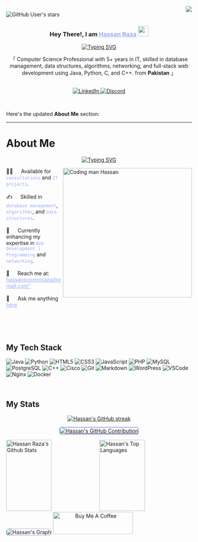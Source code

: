 <a href="https://komarev.com/ghpvc/?username=Hassan-Raza0">
    <img align="right" src="https://visitcount.itsvg.in/api?id=Hassan-Raza0&label=Profile%20Views&icon=2&pretty=true" />
</a>

![GitHub User's stars](https://img.shields.io/github/stars/Hassan-Raza0?label=Total%20Stars&color=FF6A3D)

<!-- Intro  -->
<h3 align="center">
   Hey There!, I am
                <b><a target="_blank" href="https://github.com/Hassan-Raza0" style="color:#9DAAF2">Hassan Raza</a>  <img src="https://media.giphy.com/media/hvRJCLFzcasrR4ia7z/giphy.gif" width="28">
</b>
</h3>
<p align="center">
  <a href="https://github.com/Hassan-Raza0"><a href="https://git.io/typing-svg"><img src="https://readme-typing-svg.herokuapp.com?font=Poppins&weight=600&pause=1000&color=9DAAF2&center=true&vCenter=true&random=false&width=435&height=52&lines=Computer+Science+Professional;IT+Expert;Database+Specialist;Full-Stack+Developer" alt="Typing SVG" /></a></a>
</p>

<p align="center">     
    「 Computer Science Professional with 5+ years in IT, skilled in database management, data structures, algorithms, networking, and full-stack web development using Java, Python, C, and C++. from <b>Pakistan</b> 」
    <br>
    <br>
</p>

<p align="center">
 <a href="https://www.linkedin.com/in/hassan-soomro-a11496192/" target="_blank">
  <img src="https://img.shields.io/badge/LinkedIn-0077B5?style=for-the-badge&logo=linkedin&logoColor=white" alt="LinkedIn"/>
 </a>
 <a href="https://discord.com/invite/TqvEDzEv" target="_blank">
  <img src="https://img.shields.io/badge/discord-5865F2?style=for-the-badge&logo=discord&logoColor=white" alt="Discord"/>
 </a>
</p>
<br />

<!-- About Section -->

Here's the updated **About Me** section:

---

# About Me

<p align="center">
  <a href="https://github.com/Hassan-Raza0"><img src="https://readme-typing-svg.herokuapp.com?font=Poppins&weight=600&pause=1000&color=9DAAF2&center=true&vCenter=true&width=435&height=52&lines=IT+Professional;Database+Expert;Full-Stack+Web+Developer;Algorithms+Specialist;Data+Structures+%26+Algorithms" alt="Typing SVG" /></a>
</p>

<p>
 <img align="right" width="350" src="./assets/animation.gif" alt="Coding man Hassan" />
👨‍💻 &emsp; Available for <code style="color:#9DAAF2">consultations</code> and <code style="color:#9DAAF2">IT projects</code>.<br/><br/>
✍️ &emsp; Skilled in <code style="color:#9DAAF2">database management</code>, <code style="color:#9DAAF2">algorithms</code>, and <code style="color:#9DAAF2">data structures</code>.<br/><br/>
📘 &emsp; Currently enhancing my expertise in <code style="color:#9DAAF2">Web Development | Programming</code> and <code style="color:#9DAAF2">networking</code>.<br/><br/>
📧 &emsp; Reach me at: <a style="color:#9DAAF2" href="mailto=hassansoomroraza@gmail.com"> hassansoomroraza@gmail.com"</a><br/><br/>
💬 &emsp; Ask me anything <a style="color:#9DAAF2" href="https://github.com/Hassan-Raza0/Hassan-Raza0/issues">here</a>

</p>
</p>

<br/>
<br/>
<br/>

## My Tech Stack

![Java](https://img.shields.io/badge/Java-09131B?style=for-the-badge&logo=java)
![Python](https://img.shields.io/badge/Python-09131B?style=for-the-badge&logo=python&logoColor=FFDD54)
![HTML5](https://img.shields.io/badge/HTML5-09131B?style=for-the-badge&logo=html5)
![CSS3](https://img.shields.io/badge/CSS3-09131B?style=for-the-badge&logo=css3&logoColor=1572B6)
![JavaScript](https://img.shields.io/badge/JavaScript-09131B?style=for-the-badge&logo=javascript)
![PHP](https://img.shields.io/badge/PHP-09131B?style=for-the-badge&logo=php)
![MySQL](https://img.shields.io/badge/MySQL-09131B?style=for-the-badge&logo=mysql&logoColor=4479A1)
![PostgreSQL](https://img.shields.io/badge/PostgreSQL-09131B?style=for-the-badge&logo=postgresql)
![C++](https://img.shields.io/badge/C++-09131B?style=for-the-badge&logo=cplusplus)
![Cisco](https://img.shields.io/badge/Cisco-09131B?style=for-the-badge&logo=cisco)
![Git](https://img.shields.io/badge/Git-09131B?style=for-the-badge&logo=git)
![Markdown](https://img.shields.io/badge/Markdown-09131B?style=for-the-badge&logo=markdown&logoColor=white)
![WordPress](https://img.shields.io/badge/WordPress-09131B?style=for-the-badge&logo=wordpress)
![VSCode](https://img.shields.io/badge/VS_Code-09131B?style=for-the-badge&logo=visualstudiocode&logoColor=005BA4)
![Nginx](https://img.shields.io/badge/Nginx-09131B?style=for-the-badge&logo=nginx)
![Docker](https://img.shields.io/badge/Docker-09131B?style=for-the-badge&logo=docker&logoColor=119AD4)

<br/>

## My Stats

<p align="center">
  <a href="https://github.com/Hassan-Raza0" >
    <img src="https://github-readme-streak-stats.herokuapp.com/?user=Hassan-Raza0&theme=codeSTACKr&border=9DAAF2" alt="Hassan's GitHub streak"/>
  </a>
</p>

<p align="center">
  <a href="https://github.com/Hassan-Raza0">
    <img style="border: 2px solid #9DAAF2; border-radius: 6px;" src="https://github-profile-summary-cards.vercel.app/api/cards/profile-details?username=Hassan-Raza0&theme=codeSTACKr" alt="Hassan's GitHub Contribution"/>
  </a>
</p>

<a> 
    <a href="https://github.com/Hassan-Raza0"><img alt="Hassan Raza's Github Stats" src="https://denvercoder1-github-readme-stats.vercel.app/api?username=Hassan-Raza0&show_icons=true&count_private=true&border_color=9DAAF2&bg_color=09131B&title_color=FF652F&icon_color=F8D866&text_color=FFFFFF" height="192px" width="49.5%"/></a>
  <a href="https://github.com/Hassan-Raza0"><img alt="Hassan's Top Languages" src="https://denvercoder1-github-readme-stats.vercel.app/api/top-langs/?username=Hassan-Raza0&langs_count=8&layout=compact&border_color=9DAAF2&bg_color=09131B&text_color=FFFFFF&title_color=FF652F&icon_color=F8D866" height="192px" width="49.5%"/></a>
  <br/>
</a>

<img src="https://github-readme-activity-graph.vercel.app/graph?username=Hassan-Raza0&custom_title=Hassan's%20GitHub%20Activity%20Graph&bg_color=09131B&color=9DAAF2&line=FF652F&point=9DAAF2&area_color=FF652F&title_color=FF652F&area=true" alt="Hassan's Graph" style="border: 1px solid #9DAAF2; border-radius: 6px;" />
<a align="center" href="https://www.buymeacoffee.com/hassanraza" target="_blank"><img src="https://cdn.buymeacoffee.com/buttons/v2/default-yellow.png" alt="Buy Me A Coffee" style="height: 60px !important;width: 217px !important;" ></a>
